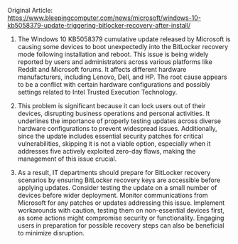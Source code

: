 Original Article: https://www.bleepingcomputer.com/news/microsoft/windows-10-kb5058379-update-triggering-bitlocker-recovery-after-install/

1) The Windows 10 KB5058379 cumulative update released by Microsoft is causing some devices to boot unexpectedly into the BitLocker recovery mode following installation and reboot. This issue is being widely reported by users and administrators across various platforms like Reddit and Microsoft forums. It affects different hardware manufacturers, including Lenovo, Dell, and HP. The root cause appears to be a conflict with certain hardware configurations and possibly settings related to Intel Trusted Execution Technology.

2) This problem is significant because it can lock users out of their devices, disrupting business operations and personal activities. It underlines the importance of properly testing updates across diverse hardware configurations to prevent widespread issues. Additionally, since the update includes essential security patches for critical vulnerabilities, skipping it is not a viable option, especially when it addresses five actively exploited zero-day flaws, making the management of this issue crucial.

3) As a result, IT departments should prepare for BitLocker recovery scenarios by ensuring BitLocker recovery keys are accessible before applying updates. Consider testing the update on a small number of devices before wider deployment. Monitor communications from Microsoft for any patches or updates addressing this issue. Implement workarounds with caution, testing them on non-essential devices first, as some actions might compromise security or functionality. Engaging users in preparation for possible recovery steps can also be beneficial to minimize disruption.